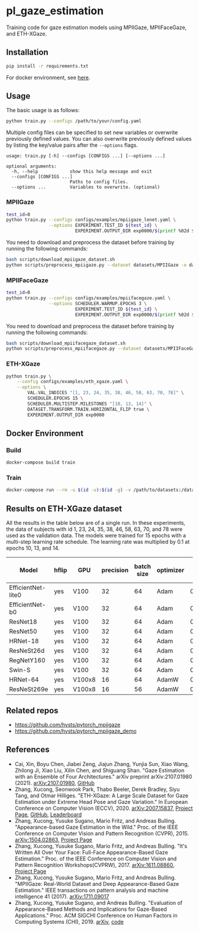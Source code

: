 # pl_gaze_estimation

Training code for gaze estimation models using MPIIGaze, MPIIFaceGaze, and ETH-XGaze.

## Installation

```bash
pip install -r requirements.txt
```

For docker environment, see [here](#docker-environment).

## Usage

The basic usage is as follows:
```bash
python train.py --configs /path/to/your/config.yaml
```

Multiple config files can be specified to set new variables or overwrite previously
defined values.
You can also overwrite previously defined values by listing the key/value
pairs after the `--options` flags.

```
usage: train.py [-h] --configs [CONFIGS ...] [--options ...]

optional arguments:
  -h, --help            show this help message and exit
  --configs [CONFIGS ...]
                        Paths to config files.
  --options ...         Variables to overwrite. (optional)
```

### MPIIGaze

```bash
test_id=0
python train.py --configs configs/examples/mpiigaze_lenet.yaml \
                --options EXPERIMENT.TEST_ID ${test_id} \
                          EXPERIMENT.OUTPUT_DIR exp0000/$(printf %02d ${test_id})
```

You need to download and preprocess the dataset before training by running the following commands:
```bash
bash scripts/download_mpiigaze_dataset.sh
python scripts/preprocess_mpiigaze.py --dataset datasets/MPIIGaze -o datasets/
```

### MPIIFaceGaze

```bash
test_id=0
python train.py --configs configs/examples/mpiifacegaze.yaml \
                --options SCHEDULER.WARMUP.EPOCHS 3 \
                          EXPERIMENT.TEST_ID ${test_id} \
                          EXPERIMENT.OUTPUT_DIR exp0000/$(printf %02d ${test_id})
```

You need to download and preprocess the dataset before training by running the following commands:
```bash
bash scripts/download_mpiifacegaze_dataset.sh
python scripts/preprocess_mpiifacegaze.py --dataset datasets/MPIIFaceGaze_normalized -o datasets/
```

### ETH-XGaze

```bash
python train.py \
    --config configs/examples/eth_xgaze.yaml \
    --options \
        VAL.VAL_INDICES "[1, 23, 24, 35, 38, 46, 58, 63, 70, 78]" \
        SCHEDULER.EPOCHS 15 \
        SCHEDULER.MULTISTEP.MILESTONES "[10, 13, 14]" \
        DATASET.TRANSFORM.TRAIN.HORIZONTAL_FLIP true \
        EXPERIMENT.OUTPUT_DIR exp0000
```

## Docker Environment
### Build
```bash
docker-compose build train
```

### Train
```bash
docker-compose run --rm -u $(id -u):$(id -g) -v /path/to/datasets:/datasets train python train.py --configs /path/to/your/config.yaml
```

## Results on ETH-XGaze dataset

All the results in the table below are of a single run.
In these experiments, the data of subjects with id 1, 23, 24, 35, 38, 46, 58, 63, 70, and 78
were used as the validation data.
The models were trained for 15 epochs with a multi-step learning rate schedule.
The learning rate was multiplied by 0.1 at epochs 10, 13, and 14.

|  Model             | hflip | GPU    | precision | batch size | optimizer | lr     | weight decay | training time | val angle error | val loss |
|--------------------|-------|--------|-----------|------------|-----------|--------|--------------|---------------|-----------------|----------|
| EfficientNet-lite0 | yes   | V100   | 32        | 64         | Adam      | 0.0001 | 0            |      4h42m    | 5.330           | 0.06970  |
| EfficientNet-b0    | yes   | V100   | 32        | 64         | Adam      | 0.0001 | 0            |      5h58m    | 5.139           | 0.06672  |
| ResNet18           | yes   | V100   | 32        | 64         | Adam      | 0.0001 | 0            |      4h04m    | 4.878           | 0.06427  |
| ResNet50           | yes   | V100   | 32        | 64         | Adam      | 0.0001 | 0            |      8h42m    | 4.720           | 0.06087  |
| HRNet-18           | yes   | V100   | 32        | 64         | Adam      | 0.0001 | 0            |     21h56m    | 4.657           | 0.05937  |
| ResNeSt26d         | yes   | V100   | 32        | 64         | Adam      | 0.0001 | 0            |      8h02m    | 4.409           | 0.05678  |
| RegNetY160         | yes   | V100   | 32        | 64         | Adam      | 0.0001 | 0            |   1d05h30m    | 4.377           | 0.05638  |
| Swin-S             | yes   | V100   | 32        | 64         | Adam      | 0.0001 | 0            |   1d00h08m    | 4.318           | 0.05629  |
| HRNet-64           | yes   | V100x8 | 16        | 64         | AdamW     | 0.0008 | 0.05         |      3h11m    | 4.302           | 0.05523  |
| ResNeSt269e        | yes   | V100x8 | 16        | 56         | AdamW     | 0.0008 | 0.05         |      5h31m    | 4.045           | 0.05200  |

## Related repos

- https://github.com/hysts/pytorch_mpiigaze
- https://github.com/hysts/pytorch_mpiigaze_demo

## References

- Cai, Xin, Boyu Chen, Jiabei Zeng, Jiajun Zhang, Yunjia Sun, Xiao Wang, Zhilong Ji, Xiao Liu, Xilin Chen, and Shiguang Shan. "Gaze Estimation with an Ensemble of Four Architectures." arXiv preprint arXiv:2107.01980 (2021). [arXiv:2107.01980](https://arxiv.org/abs/2107.01980), [GitHub](https://github.com/VIPL-TAL-GAZE/GAZE2021)
- Zhang, Xucong, Seonwook Park, Thabo Beeler, Derek Bradley, Siyu Tang, and Otmar Hilliges. "ETH-XGaze: A Large Scale Dataset for Gaze Estimation under Extreme Head Pose and Gaze Variation." In European Conference on Computer Vision (ECCV), 2020. [arXiv:2007.15837](https://arxiv.org/abs/2007.15837), [Project Page](https://ait.ethz.ch/projects/2020/ETH-XGaze/), [GitHub](https://github.com/xucong-zhang/ETH-XGaze), [Leaderboard](https://competitions.codalab.org/competitions/28930)
- Zhang, Xucong, Yusuke Sugano, Mario Fritz, and Andreas Bulling. "Appearance-based Gaze Estimation in the Wild." Proc. of the IEEE Conference on Computer Vision and Pattern Recognition (CVPR), 2015. [arXiv:1504.02863](https://arxiv.org/abs/1504.02863), [Project Page](https://www.mpi-inf.mpg.de/departments/computer-vision-and-multimodal-computing/research/gaze-based-human-computer-interaction/appearance-based-gaze-estimation-in-the-wild/)
- Zhang, Xucong, Yusuke Sugano, Mario Fritz, and Andreas Bulling. "It's Written All Over Your Face: Full-Face Appearance-Based Gaze Estimation." Proc. of the IEEE Conference on Computer Vision and Pattern Recognition Workshops(CVPRW), 2017. [arXiv:1611.08860](https://arxiv.org/abs/1611.08860), [Project Page](https://www.mpi-inf.mpg.de/departments/computer-vision-and-machine-learning/research/gaze-based-human-computer-interaction/its-written-all-over-your-face-full-face-appearance-based-gaze-estimation/)
- Zhang, Xucong, Yusuke Sugano, Mario Fritz, and Andreas Bulling. "MPIIGaze: Real-World Dataset and Deep Appearance-Based Gaze Estimation." IEEE transactions on pattern analysis and machine intelligence 41 (2017). [arXiv:1711.09017](https://arxiv.org/abs/1711.09017)
- Zhang, Xucong, Yusuke Sugano, and Andreas Bulling. "Evaluation of Appearance-Based Methods and Implications for Gaze-Based Applications." Proc. ACM SIGCHI Conference on Human Factors in Computing Systems (CHI), 2019. [arXiv](https://arxiv.org/abs/1901.10906), [code](https://git.hcics.simtech.uni-stuttgart.de/public-projects/opengaze)
